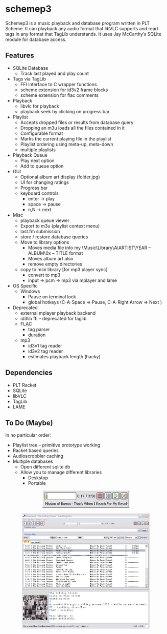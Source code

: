 # schemep3
Schemep3 is a music playback and database program written in PLT Scheme. It can playback any audio format that libVLC supports and read tags in any format that TagLib understands. It uses Jay McCarthy’s SQLite module for database access.

## Features
* SQLite Database
  * Track last played and play count
* Tags via TagLib
  * FFI interface to C wrapper functions
  * scheme extension for id3v2 frame blocks
  * scheme extension for flac comments
* Playback
  * libvlc for playback
  * playback seek by clicking on progress bar
* Playlist
  * Accepts dropped files or results from database query
  * Dropping an m3u loads all the files contained in it
  * Configurable format
  * Marks the current playing file in the playlist
  * Playlist ordering using meta-up, meta-down
  * multiple playlists
* Playback Queue
  * Play next option
  * Add to queue option
* GUI
  * Optional album art display (folder.jpg)
  * UI for changing ratings
  * Progress bar
  * keyboard controls
    * enter -> play
    * space -> pause
    * n,N -> next
* Misc
  * playback queue viewer
  * Export to m3u (playlist context menu)
  * last.fm submission
  * store / restore database queries
  * Move to library options
    * Moves media file into my \Music\Library\A\ARTIST\YEAR – ALBUM\0x – TITLE format
    * Moves album art also
    * remove empty directories
  * copy to mini library [for mp3 player sync]
    * convert to mp3
    * input -> pcm -> mp3 via mplayer and lame
* OS Specific
  * Windows
     * Pause on terminal lock
     * global hotkeys (C-A-Space => Pause, C-A-Right Arrow => Next )
* Deprecated
  * external mplayer playback backend
  * id3lib ffi – deprecated for taglib
  * FLAC
    * tag parser
    * duration
  * mp3
    * id3v1 tag reader
    * id3v2 tag reader
    * estimates playback length (hacky)

## Dependencies
* PLT Racket
* SQLite
* libVLC
* TagLib
* LAME

## To Do (Maybe)
In no particular order:

* Playlist tree – primitive prototype working
* Racket based queries
* Audioscrobbler caching
* Multiple databases
  * Open different sqlite db
  * Allow you to manage different libraries
     * Deskstop
     * Portable

<p align="center"><img src="screenshots/minimal.png"/></p>
<p align="center"><img src="screenshots/full.png" width="400"/></p>
